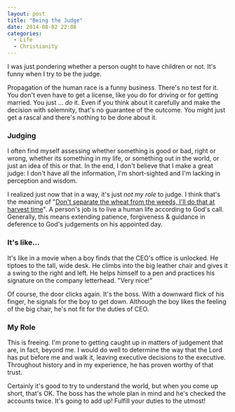 ```yaml
---
layout: post
title: "Being the Judge"
date: 2014-08-02 22:08
categories:
  - Life
  - Christianity
---
```


I was just pondering whether a person ought to have children or not. It's funny when I try to be the judge.

<!-- more -->

Propagation of the human race is a funny business. There's no test for it. You don't even have to get a license, like you do for driving or for getting married. You just ... _do_ it. Even if you think about it carefully and make the decision with solemnity, that's no guarantee of the outcome. You might just get a rascal and there's nothing to be done about it.

### Judging

I often find myself assessing whether something is good or bad, right or wrong, whether its something in my life, or something out in the world, or just an idea of this or that. In the end, I don't believe that I make a great judge: I don't have all the information, I'm short-sighted and I'm lacking in perception and wisdom.

I realized just now that in a way, it's just _not my role_ to judge. I think that's the meaning of "[Don't separate the wheat from the weeds, I'll do that at harvest time](http://www.esvbible.org/Matthew+13:24/)". A person's job is to live a human life according to God's call. Generally, this means extending patience, forgiveness & guidance in deference to God's judgements on his appointed day.

### It's like...

It's like in a movie when a boy finds that the CEO's office is unlocked. He tiptoes to the tall, wide desk. He climbs into the big leather chair and gives it a swing to the right and left. He helps himself to a pen and practices his signature on the company letterhead. "Very nice!"

Of course, the door clicks again. It's the boss. With a downward flick of his finger, he signals for the boy to get down. Although the boy likes the feeling of the big chair, he's not fit for the duties of CEO.

### My Role

This is freeing. I'm prone to getting caught up in matters of judgement that are, in fact, beyond me. I would do well to determine the way that the Lord has put before me and walk it, leaving executive decisions to the executive. Throughout history and in my experience, he has proven worthy of that trust.

Certainly it's good to try to understand the world, but when you come up short, that's OK. The boss has the whole plan in mind and he's checked the accounts twice. It's going to add up! Fulfill your duties to the utmost!
